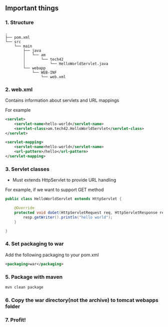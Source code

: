 ## Important things

### 1. Structure

```
.
├── pom.xml
└── src
    └── main
        ├── java
        │   └── am
        │       └── tech42
        │           └── HelloWorldServlet.java
        └── webapp
            └── WEB-INF
                └── web.xml
```

### 2. web.xml

Contains information about servlets and URL mappings

For example

```xml
<servlet>
    <servlet-name>hello-world</servlet-name>
    <servlet-class>am.tech42.HelloWorldServlet</servlet-class>
</servlet>

<servlet-mapping>
    <servlet-name>hello-world</servlet-name>
    <url-pattern>/hello</url-pattern>
</servlet-mapping>
```

### 3. Servlet classes

- Must extends HttpServlet to provide URL handling

For example, if we want to support GET method

```java
public class HelloWorldServlet extends HttpServlet {

    @Override
    protected void doGet(HttpServletRequest req, HttpServletResponse resp) throws ServletException, IOException {
        resp.getWriter().println("hello world");
    }

}
```

### 4. Set packaging to war

Add the following packaging to your pom.xml

```xml
<packaging>war</packaging>
```

### 5. Package with maven

```sh
mvn clean package
```

### 6. Copy the war directory(not the archive) to tomcat webapps folder

### 7. Profit!
